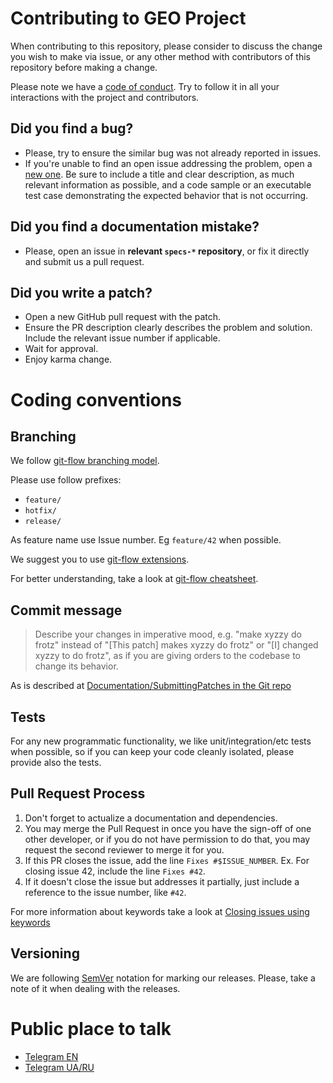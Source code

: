 # Contributing to GEO Project

When contributing to this repository, please consider to discuss the change you wish to make via issue,
or any other method with contributors of this repository before making a change.

Please note we have a [code of conduct](CODE_OF_CONDUCT.md). Try to follow it in all your interactions with the project and contributors.

## Did you find a bug?

* Please, try to ensure the similar bug was not already reported in issues.
* If you're unable to find an open issue addressing the problem, open a [new one](https://github.com/GEO-Project/network-client/issues/new). Be sure to include a title and clear description, as much relevant information as possible, and a code sample or an executable test case demonstrating the expected behavior that is not occurring.

## Did you find a documentation mistake?

* Please, open an issue in __relevant `specs-*` repository__, or fix it directly and submit us a pull request.

## Did you write a patch?

* Open a new GitHub pull request with the patch.
* Ensure the PR description clearly describes the problem and solution. Include the relevant issue number if applicable.
* Wait for approval.
* Enjoy karma change.

# Coding conventions

## Branching

We follow [git-flow branching model](http://nvie.com/posts/a-successful-git-branching-model/).

Please use follow prefixes:
* `feature/`
* `hotfix/`
* `release/`

As feature name use Issue number. Eg `feature/42` when possible.

We suggest you to use [git-flow extensions](https://github.com/nvie/gitflow).

For better understanding, take a look at [git-flow cheatsheet](https://danielkummer.github.io/git-flow-cheatsheet/).


## Commit message
> Describe your changes in imperative mood, e.g. "make xyzzy do frotz" instead of "[This patch] makes xyzzy do frotz" or "[I] changed xyzzy to do frotz", as if you are giving orders to the codebase to change its behavior.

As is described at [Documentation/SubmittingPatches in the Git repo](https://git.kernel.org/pub/scm/git/git.git/tree/Documentation/SubmittingPatches?id=HEAD#n133)

## Tests

For any new programmatic functionality, we like unit/integration/etc tests when possible, so if you can keep your code cleanly isolated, please provide also the tests.

## Pull Request Process

1. Don't forget to actualize a documentation and dependencies.
1. You may merge the Pull Request in once you have the sign-off of one other developer, or if you do not have permission to do that, you may request the second reviewer to merge it for you.
1. If this PR closes the issue, add the line `Fixes #$ISSUE_NUMBER`. Ex. For closing issue 42, include the line `Fixes #42`.
1. If it doesn't close the issue but addresses it partially, just include a reference to the issue number, like `#42`.

For more information about keywords take a look at [Closing issues using keywords](https://help.github.com/articles/closing-issues-using-keywords/)

## Versioning

We are following [SemVer](https://semver.org/) notation for marking our releases. Please, take a note of it when dealing with the releases.

# Public place to talk

* [Telegram EN](https://t.me/geopeopleeng)
* [Telegram UA/RU](http://t.me/geopeoplegroup)
